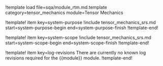 !template load file=sqa/module_rtm.md.template category=tensor_mechanics module=Tensor Mechanics

!template! item key=system-purpose
!include tensor_mechanics_srs.md start=system-purpose-begin end=system-purpose-finish
!template-end!

!template! item key=system-scope
!include tensor_mechanics_srs.md start=system-scope-begin end=system-scope-finish
!template-end!

!template! item key=log-revisions
There are currently no known log revisions required for the {{module}} module.
!template-end!
